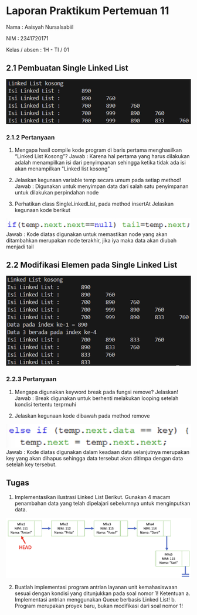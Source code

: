 # Laporan Praktikum Pertemuan 11
Nama          : Aaisyah Nursalsabiil

NIM           : 2341720171

Kelas / absen : 1H - TI / 01

## 2.1 Pembuatan Single Linked List
<img src="Percobaan1.png">

### 2.1.2 Pertanyaan
1. Mengapa hasil compile kode program di baris pertama menghasilkan “Linked List Kosong”?
Jawab : 
Karena hal pertama yang harus dilakukan adalah menampilkan isi dari penyimpanan sehingga ketika tidak ada isi akan menampilkan "Linked list kosong"

2. Jelaskan kegunaan variable temp secara umum pada setiap method!
Jawab : 
Digunakan untuk menyimpan data dari salah satu penyimpanan untuk dilakukan perpindahan node

3. Perhatikan class SingleLinkedList, pada method insertAt Jelaskan kegunaan kode berikut
<img src="Pertanyaan1.3.png">
Jawab : 
Kode diatas digunakan untuk memastikan node yang akan ditambahkan merupakan node terakhir, jika iya maka data akan diubah menjadi tail

## 2.2 Modifikasi Elemen pada Single Linked List
<img src="Percobaan2.png">

### 2.2.3 Pertanyaan
1. Mengapa digunakan keyword break pada fungsi remove? Jelaskan!
Jawab : 
Break digunakan untuk berhenti melakukan looping setelah kondisi tertentu terprnuhi

2. Jelaskan kegunaan kode dibawah pada method remove
<img src="Pertanyaan2.2.png">
Jawab :
Kode diatas digunakan dalam keadaan data selanjutnya merupakan key yang akan dihapus sehingga data tersebut akan ditimpa dengan data setelah key tersebut.

## Tugas
1. Implementasikan ilustrasi Linked List Berikut. Gunakan 4 macam penambahan data yang telah dipelajari sebelumnya untuk menginputkan data.
<img src="imgtugas.png">

2. Buatlah implementasi program antrian layanan unit kemahasiswaan sesuai dengan kondisi yang ditunjukkan pada soal nomor 1! Ketentuan
    a. Implementasi antrian menggunakan Queue berbasis Linked List!
    b. Program merupakan proyek baru, bukan modifikasi dari soal nomor 1!